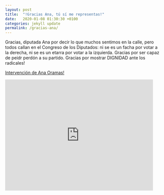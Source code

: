 ```yaml
---
layout: post
title:  "!Gracias Ana, tú sí me representas!"
date:   2020-01-08 01:30:30 +0100
categories: jekyll update
permalink: /gracias-ana/
---
```



Gracias, diputada Ana por decir lo que muchos sentimos en la calle, pero todos callan en el Congreso de los Diputados: ni se es un facha por votar a la derecha, ni se es un etarra por votar a la izquierda. Gracias por ser capaz de peidr perdón a su partido. Gracias por mostrar DIGNIDAD ante los radicales!


[Intervención de Ana Oramas!](youtu.be/MGLhkiLaeaE)
<iframe width="480" height="360" src="https://youtu.be/MGLhkiLaeaE" frameborder="0"></iframe>
